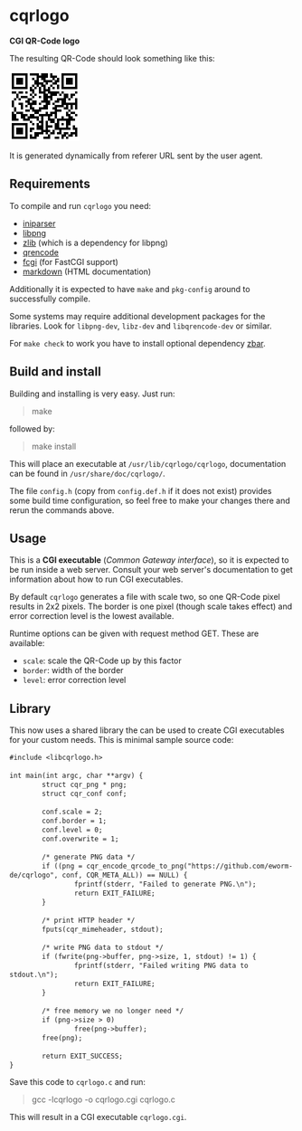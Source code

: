 cqrlogo
=======

**CGI QR-Code logo**

The resulting QR-Code should look something like this:

![QR-Code](cqrlogo.png)

It is generated dynamically from referer URL sent by the user agent.

Requirements
------------

To compile and run `cqrlogo` you need:

* [iniparser](http://ndevilla.free.fr/iniparser/)
* [libpng](http://www.libpng.org/pub/png/libpng.html)
* [zlib](http://www.zlib.net/) (which is a dependency for libpng)
* [qrencode](http://megaui.net/fukuchi/works/qrencode/index.en.html)
* [fcgi](http://www.fastcgi.com/) (for FastCGI support)
* [markdown](http://daringfireball.net/projects/markdown/) (HTML documentation)

Additionally it is expected to have `make` and `pkg-config` around to
successfully compile.

Some systems may require additional development packages for the libraries.
Look for `libpng-dev`, `libz-dev` and `libqrencode-dev` or similar.

For `make check` to work you have to install optional dependency 
[zbar](http://zbar.sourceforge.net/).

Build and install
-----------------

Building and installing is very easy. Just run:

> make

followed by:

> make install

This will place an executable at `/usr/lib/cqrlogo/cqrlogo`,
documentation can be found in `/usr/share/doc/cqrlogo/`.

The file `config.h` (copy from `config.def.h` if it does not exist) provides
some build time configuration, so feel free to make your changes there and
rerun the commands above.

Usage
-----

This is a **CGI executable** (*Common Gateway interface*), so it is expected
to be run inside a web server. Consult your web server's documentation
to get information about how to run CGI executables.

By default `cqrlogo` generates a file with scale two, so one QR-Code pixel
results in 2x2 pixels. The border is one pixel (though scale takes effect)
and error correction level is the lowest available.

Runtime options can be given with request method GET. These are available:

* `scale`: scale the QR-Code up by this factor
* `border`: width of the border
* `level`: error correction level

Library
-------

This now uses a shared library the can be used to create CGI executables for
your custom needs. This is minimal sample source code:

    #include <libcqrlogo.h>

    int main(int argc, char **argv) {
            struct cqr_png * png;
            struct cqr_conf conf;

            conf.scale = 2;
            conf.border = 1;
            conf.level = 0;
            conf.overwrite = 1;

            /* generate PNG data */
            if ((png = cqr_encode_qrcode_to_png("https://github.com/eworm-de/cqrlogo", conf, CQR_META_ALL)) == NULL) {
                    fprintf(stderr, "Failed to generate PNG.\n");
                    return EXIT_FAILURE;
            }

            /* print HTTP header */
            fputs(cqr_mimeheader, stdout);

            /* write PNG data to stdout */
            if (fwrite(png->buffer, png->size, 1, stdout) != 1) {
                    fprintf(stderr, "Failed writing PNG data to stdout.\n");
                    return EXIT_FAILURE;
            }

            /* free memory we no longer need */
            if (png->size > 0)
                    free(png->buffer);
            free(png);

            return EXIT_SUCCESS;
    }

Save this code to `cqrlogo.c` and run:

> gcc -lcqrlogo -o cqrlogo.cgi cqrlogo.c

This will result in a CGI executable `cqrlogo.cgi`.
